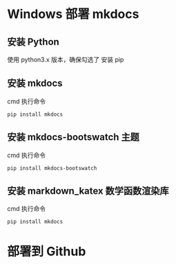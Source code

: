 # Windows 部署 mkdocs

## 安装 Python

使用 python3.x 版本，确保勾选了 安装 pip

## 安装 mkdocs

cmd 执行命令

```
pip install mkdocs
```

## 安装 mkdocs-bootswatch 主题

cmd 执行命令

```
pip install mkdocs-bootswatch
```

## 安装 markdown_katex 数学函数渲染库

cmd 执行命令

```
pip install mkdocs
```

# 部署到 Github
